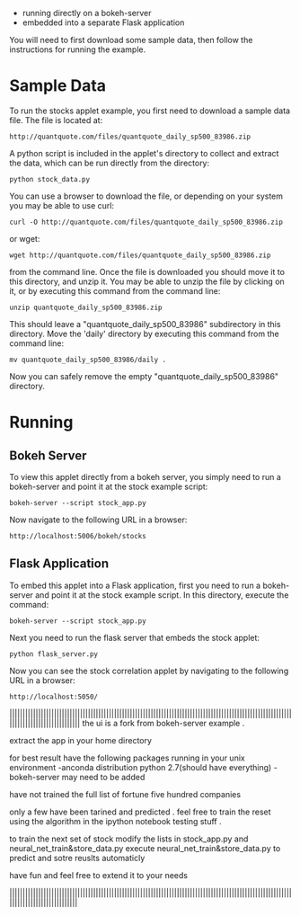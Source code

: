 
* running directly on a bokeh-server
* embedded into a separate Flask application

You will need to first download some sample data, then follow the
instructions for running the example.

Sample Data
===========

To run the stocks applet example, you first need to download a sample data
file. The file is located at:

    http://quantquote.com/files/quantquote_daily_sp500_83986.zip

A python script is included in the applet's directory to collect and extract 
the data, which can be run directly from the directory:

    python stock_data.py

You can use a browser to download the file, or depending on your system you
may be able to use curl:

    curl -O http://quantquote.com/files/quantquote_daily_sp500_83986.zip

or wget:

    wget http://quantquote.com/files/quantquote_daily_sp500_83986.zip

from the command line. Once the file is downloaded you should move it
to this directory, and unzip it. You may be able to unzip the file by
clicking on it, or by executing this command from the command line:

    unzip quantquote_daily_sp500_83986.zip

This should leave a "quantquote_daily_sp500_83986" subdirectory in this directory.
Move the 'daily' directory by executing this command from the command line:

    mv quantquote_daily_sp500_83986/daily .

Now you can safely remove the empty "quantquote_daily_sp500_83986" directory.

Running
=======

Bokeh Server
------------

To view this applet directly from a bokeh server, you simply need to
run a bokeh-server and point it at the stock example script:

    bokeh-server --script stock_app.py

Now navigate to the following URL in a browser:

    http://localhost:5006/bokeh/stocks

Flask Application
-----------------

To embed this applet into a Flask application, first you need to run
a bokeh-server and point it at the stock example script. In this
directory, execute the command:

    bokeh-server --script stock_app.py

Next you need to run the flask server that embeds the stock applet:

    python flask_server.py

Now you can see the stock correlation applet by navigating to the following
URL in a browser:

    http://localhost:5050/

|||||||||||||||||||||||||||||||||||||||||||||||||||||||||||||||||||||||||||||||||||||||||||||||||||||||||||||||||||||||||||||||||||||||
the ui is a fork from bokeh-server example .

extract the app in your home directory
 
for best result have the following packages running in your unix environment
-anconda distribution python 2.7(should have everything)
-bokeh-server may need to be added 

have not trained the full list of fortune five hundred companies 

only a few have been tarined and predicted .
feel free to train the reset using the algorithm in the ipython notebook testing stuff .

to train the next set of stock modify the lists in stock_app.py and neural_net_train&store_data.py
execute neural_net_train&store_data.py to predict and sotre reuslts automaticly

have fun and feel free to extend it to your needs 

||||||||||||||||||||||||||||||||||||||||||||||||||||||||||||||||||||||||||||||||||||||||||||||||||||||||||||||||||||||||||||||||||||||
